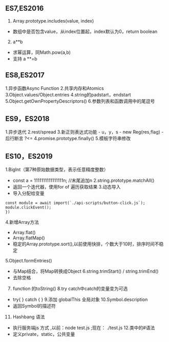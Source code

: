 ## ES7,ES2016
 1. Array.prototype.includes(value, index)
  - 数组中是否包含value，从index位置起，index默认为0，return boolean
 2. a**b
  - 求幂运算，同Math.pow(a,b)
  - 支持 a **=b
## ES8,ES2017
 1.异步函数Async Function
 2.共享内存和Atomics
 3.Object.values/Object.entries
 4.string的padstart，endstart
 5.Object.getOwnPropertyDescriptors()
 6.参数列表和函数调用中的尾逗号

## ES9，ES2018
  1.异步迭代
  2.rest/spread
  3.新正则表达式功能
    - u，y，s
    - new Reg(res,flag)
    - 后行断言 ?<=
  4.promise.prototype.finally()
  5.模板字符串修改
  
## ES10，ES2019
  1.BigInt（第7种原始数据类型，表示任意精度整数）
  - const a = 1111111111111111n; //末尾追加n
  2.string.prototype.matchAll()
  - 返回一个迭代器，使用for of 遍历获取结果
  3.动态导入
  - 导入分配给变量
  ```element.addEventListener('click', async() => {
  const module = await import(`./api-scripts/button-click.js`);
  module.clickEvent();
})
 ```
 4.新增Array方法
 - Array.flat()
 - Array.flatMap()
 - 稳定的Array.prototype.sort(),以前使用快排，个数大于10时，排序时间不稳定
 
 5.Object.formEntries()
 - 与Map结合，将Map转换成Object
 6.string.trimStart() / string.trimEnd()
 - 去除空格
 7. function 的toString()
 8.try catch中catch的变量变为可选
 - try{ } catch { }
 9.添加 globalThis 全局对象
 10.Symbol.description 
 - 返回Symbol的描述符
 11. Hashbang 语法
 - 执行服务端js 方式 ,以前：node test.js ;现在： ./test.js
 12.类中的#语法
 - 定义private，static，公共变量
